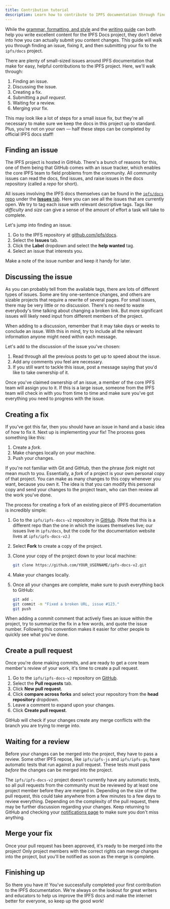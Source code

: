 ```yaml
---
title: Contribution tutorial
description: Learn how to contribute to IPFS documentation through finding issues, fixing them, and submitting them to the project.
---
```


While the [grammar, formatting, and style](/community/contribute/grammar-formatting-and-style/) and the [writing guide](/community/contribute/writing-guide/) can both help you write excellent content for the IPFS Docs project, they don't delve into how you can actually submit you content changes. This guide will walk you through finding an issue, fixing it, and then submitting your fix to the `ipfs/docs` project.

There are plenty of small-sized issues around IPFS documentation that make for easy, helpful contributions to the IPFS project. Here, we'll walk through:

1. Finding an issue.
2. Discussing the issue.
3. Creating a fix.
4. Submitting a _pull request_.
5. Waiting for a review.
6. Merging your fix.

This may look like a lot of steps for a small issue fix, but they're all necessary to make sure we keep the docs in this project up to standard. Plus, you're not on your own — half these steps can be completed by official IPFS docs staff!

## Finding an issue

The IPFS project is hosted in GitHub. There's a bunch of reasons for this, one of them being that GitHub comes with an issue tracker, which enables the core IPFS team to field problems from the community. All community issues can read the docs, find issues, and raise issues in the docs repository (called a _repo_ for short).

All issues involving the IPFS docs themselves can be found in the [`ipfs/docs` repo](https://github.com/ipfs/docs/) under the [**Issues** tab](https://github.com/ipfs/docs/issues/). Here you can see all the issues that are currently open. We try to tag each issue with relevant descriptive tags. Tags like _difficulty_ and _size_ can give a sense of the amount of effort a task will take to complete.

Let's jump into finding an issue.

1. Go to the IPFS repository at [github.com/ipfs/docs](https://github.com/ipfs/docs).
2. Select the **Issues** tab.
3. Click the **Label** dropdown and select the **help wanted** tag.
4. Select an issue that interests you.

Make a note of the issue number and keep it handy for later.

## Discussing the issue

As you can probably tell from the available tags, there are lots of different types of issues. Some are tiny one-sentence changes, and others are sizable projects that require a rewrite of several pages. For small issues, there may be very little or no discussion. There's no need to waste everybody's time talking about changing a broken link. But more significant issues will likely need input from different members of the project.

When adding to a discussion, remember that it may take days or weeks to conclude an issue. With this in mind, try to include all the relevant information anyone might need within each message.

Let's add to the discussion of the issue you've chosen:

1. Read through all the previous posts to get up to speed about the issue.
2. Add any comments you feel are necessary.
3. If you still want to tackle this issue, post a message saying that you'd like to take ownership of it.

Once you've claimed ownership of an issue, a member of the core IPFS team will assign you to it. If this is a large issue, someone from the IPFS team will check in with you from time to time and make sure you've got everything you need to progress with the issue.

## Creating a fix

If you've got this far, then you should have an issue in hand and a basic idea of how to fix it. Next up is implementing your fix! The process goes something like this:

1. Create a _fork_.
2. Make changes locally on your machine.
3. Push your changes.

If you're not familiar with Git and GitHub, then the phrase _fork_ might not mean much to you. Essentially, a _fork_ of a project is your own personal copy of that project. You can make as many changes to this copy whenever you want, because you own it. The idea is that you can modify this personal copy and send your changes to the project team, who can then review all the work you've done.

The process for creating a fork of an existing piece of IPFS documentation is incredibly simple:

1. Go to the `ipfs/ipfs-docs-v2` repository in [GitHub](https://github.com/ipfs/docs). (Note that this is a different repo than the one in which the issues themselves live; our issues live in `ipfs/docs`, but the code for the documentation website lives at `ipfs/ipfs-docs-v2`.)
2. Select **Fork** to create a copy of the project.
3. Clone your copy of the project down to your local machine:

   ```bash
   git clone https://github.com/YOUR_USERNAME/ipfs-docs-v2.git
   ```

4. Make your changes locally.
5. Once all your changes are complete, make sure to push everything back to GitHub:

   ```bash
   git add .
   git commit -m "Fixed a broken URL, issue #123."
   git push
   ```

When adding a commit comment that actively fixes an issue within the project, try to summarize the fix in a few words, and quote the issue number. Following this convention makes it easier for other people to quickly see what you've done.

## Create a pull request

Once you're done making commits, and are ready to get a core team member's review of your work, it's time to create a pull request.

1. Go to the `ipfs/ipfs-docs-v2` repository on [GitHub](https://github.com/ipfs/ipfs-docs-v2).
2. Select the **Pull requests** tab.
3. Click **New pull request**.
4. Click **compare across forks** and select your repository from the **head repository** dropdown.
5. Leave a comment to expand upon your changes.
6. Click **Create pull request**.

GitHub will check if your changes create any merge conflicts with the branch you are trying to merge into.

## Waiting for a review

Before your changes can be merged into the project, they have to pass a review. Some other IPFS repose, like `ipfs/ipfs-js` and `ipfs/ipfs-go`, have automatic tests that run against a pull request. These tests must pass _before_ the changes can be merged into the project.

The `ipfs/ipfs-docs-v2` project doesn't currently have any automatic tests, so all pull requests from the community must be reviewed by at least one project member before they are merged in. Depending on the size of the pull request, this could take anywhere from a few minutes to a few days to review everything. Depending on the complexity of the pull request, there may be further discussion regarding your changes. Keep returning to GitHub and checking your [notifications page](https://github.com/notifications) to make sure you don't miss anything.

## Merge your fix

Once your pull request has been approved, it's ready to be merged into the project! Only project members with the correct rights can merge changes into the project, but you'll be notified as soon as the merge is complete.

## Finishing up

So there you have it! You've successfully completed your first contribution to the IPFS documentation. We're always on the lookout for great writers and educators to help us improve the IPFS docs and make the internet better for everyone, so keep up the good work!
